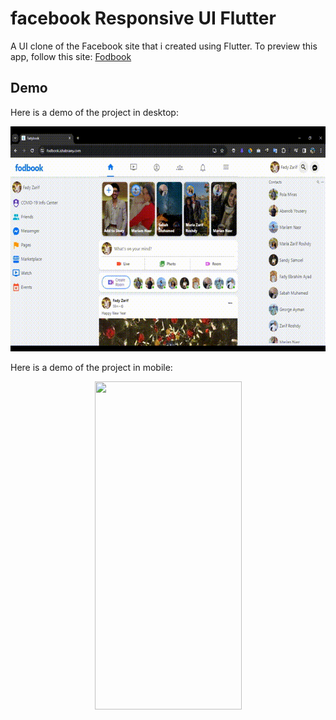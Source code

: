 # facebook Responsive UI Flutter

A UI clone of the Facebook site that i created using Flutter.
To preview this app, follow this site: [Fodbook](https://fodbook.ishabrawy.com/)

## Demo

Here is a demo of the project in desktop:

<p align="center">
  <img width="640" height="360" src="assets/fodbook_web.gif">
 
</p>

Here is a demo of the project in mobile: 

<p align="center">
  <img width="235" height="525" src="assets/fodbook_mobile.gif">
</p>



